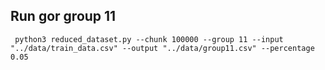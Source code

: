 ## Run gor group 11
```
 python3 reduced_dataset.py --chunk 100000 --group 11 --input "../data/train_data.csv" --output "../data/group11.csv" --percentage 0.05

```
